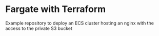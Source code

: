 # Fargate with Terraform

Example repository to deploy an ECS cluster hosting an nginx with the access to the private S3 bucket
